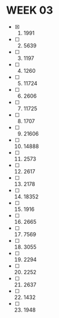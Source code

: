 # WEEK 03
- [x] 01. 1991
- [ ] 02. 5639
- [ ] 03. 1197
- [ ] 04. 1260
- [ ] 05. 11724
- [ ] 06. 2606
- [ ] 07. 11725
- [ ] 08. 1707
- [ ] 09. 21606
- [ ] 10. 14888
- [ ] 11. 2573
- [ ] 12. 2617
- [ ] 13. 2178
- [ ] 14. 18352
- [ ] 15. 1916
- [ ] 16. 2665
- [ ] 17. 7569
- [ ] 18. 3055
- [ ] 19. 2294
- [ ] 20. 2252
- [ ] 21. 2637
- [ ] 22. 1432
- [ ] 23. 1948
